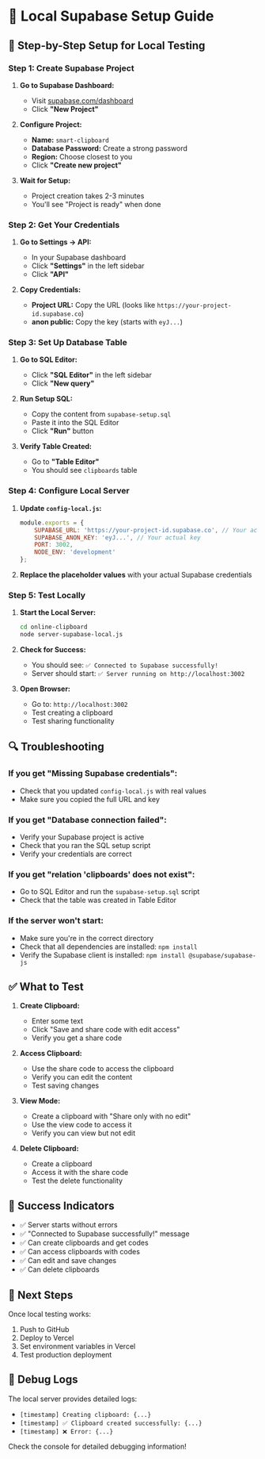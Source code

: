 # 🔧 Local Supabase Setup Guide

## 🚀 **Step-by-Step Setup for Local Testing**

### **Step 1: Create Supabase Project**

1. **Go to Supabase Dashboard:**
   - Visit [supabase.com/dashboard](https://supabase.com/dashboard)
   - Click **"New Project"**

2. **Configure Project:**
   - **Name:** `smart-clipboard`
   - **Database Password:** Create a strong password
   - **Region:** Choose closest to you
   - Click **"Create new project"**

3. **Wait for Setup:**
   - Project creation takes 2-3 minutes
   - You'll see "Project is ready" when done

### **Step 2: Get Your Credentials**

1. **Go to Settings → API:**
   - In your Supabase dashboard
   - Click **"Settings"** in the left sidebar
   - Click **"API"**

2. **Copy Credentials:**
   - **Project URL:** Copy the URL (looks like `https://your-project-id.supabase.co`)
   - **anon public:** Copy the key (starts with `eyJ...`)

### **Step 3: Set Up Database Table**

1. **Go to SQL Editor:**
   - Click **"SQL Editor"** in the left sidebar
   - Click **"New query"**

2. **Run Setup SQL:**
   - Copy the content from `supabase-setup.sql`
   - Paste it into the SQL Editor
   - Click **"Run"** button

3. **Verify Table Created:**
   - Go to **"Table Editor"**
   - You should see `clipboards` table

### **Step 4: Configure Local Server**

1. **Update `config-local.js`:**
   ```javascript
   module.exports = {
       SUPABASE_URL: 'https://your-project-id.supabase.co', // Your actual URL
       SUPABASE_ANON_KEY: 'eyJ...', // Your actual key
       PORT: 3002,
       NODE_ENV: 'development'
   };
   ```

2. **Replace the placeholder values** with your actual Supabase credentials

### **Step 5: Test Locally**

1. **Start the Local Server:**
   ```bash
   cd online-clipboard
   node server-supabase-local.js
   ```

2. **Check for Success:**
   - You should see: `✅ Connected to Supabase successfully!`
   - Server should start: `✅ Server running on http://localhost:3002`

3. **Open Browser:**
   - Go to: `http://localhost:3002`
   - Test creating a clipboard
   - Test sharing functionality

## 🔍 **Troubleshooting**

### **If you get "Missing Supabase credentials":**
- Check that you updated `config-local.js` with real values
- Make sure you copied the full URL and key

### **If you get "Database connection failed":**
- Verify your Supabase project is active
- Check that you ran the SQL setup script
- Verify your credentials are correct

### **If you get "relation 'clipboards' does not exist":**
- Go to SQL Editor and run the `supabase-setup.sql` script
- Check that the table was created in Table Editor

### **If the server won't start:**
- Make sure you're in the correct directory
- Check that all dependencies are installed: `npm install`
- Verify the Supabase client is installed: `npm install @supabase/supabase-js`

## ✅ **What to Test**

1. **Create Clipboard:**
   - Enter some text
   - Click "Save and share code with edit access"
   - Verify you get a share code

2. **Access Clipboard:**
   - Use the share code to access the clipboard
   - Verify you can edit the content
   - Test saving changes

3. **View Mode:**
   - Create a clipboard with "Share only with no edit"
   - Use the view code to access it
   - Verify you can view but not edit

4. **Delete Clipboard:**
   - Create a clipboard
   - Access it with the share code
   - Test the delete functionality

## 🎯 **Success Indicators**

- ✅ Server starts without errors
- ✅ "Connected to Supabase successfully!" message
- ✅ Can create clipboards and get codes
- ✅ Can access clipboards with codes
- ✅ Can edit and save changes
- ✅ Can delete clipboards

## 🚀 **Next Steps**

Once local testing works:
1. Push to GitHub
2. Deploy to Vercel
3. Set environment variables in Vercel
4. Test production deployment

## 📝 **Debug Logs**

The local server provides detailed logs:
- `[timestamp] Creating clipboard: {...}`
- `[timestamp] ✅ Clipboard created successfully: {...}`
- `[timestamp] ❌ Error: {...}`

Check the console for detailed debugging information! 